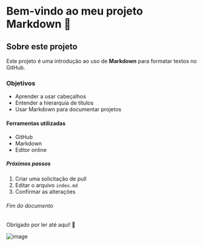 # Bem-vindo ao meu projeto Markdown 👋

## Sobre este projeto

Este projeto é uma introdução ao uso de **Markdown** para formatar textos no GitHub.

### Objetivos

- Aprender a usar cabeçalhos
- Entender a hierarquia de títulos
- Usar Markdown para documentar projetos

#### Ferramentas utilizadas

- GitHub
- Markdown
- Editor online

##### Próximos passos

1. Criar uma solicitação de pull
2. Editar o arquivo `index.md`
3. Confirmar as alterações

###### Fim do documento

Obrigado por ler até aqui! 🙌


![image](https://github.com/user-attachments/assets/b9589b46-cf9a-4256-8166-4ee8daa36b33)
